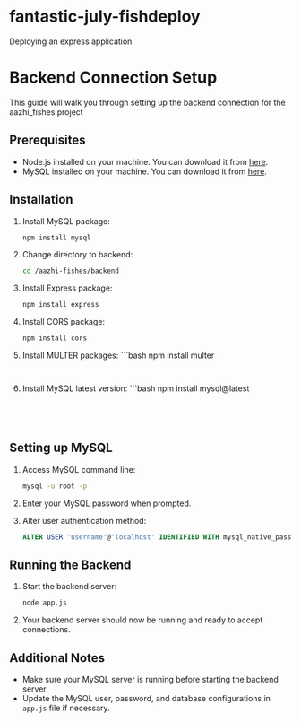 # fantastic-july-fishdeploy
Deploying an express application
# Backend Connection Setup

This guide will walk you through setting up the backend connection for the aazhi_fishes project

## Prerequisites

- Node.js installed on your machine. You can download it from [here](https://nodejs.org/](https://docs.npmjs.com/downloading-and-installing-node-js-and-npm)).
- MySQL installed on your machine. You can download it from [here](https://www.mysql.com/](https://dev.mysql.com/doc/refman/8.3/en/windows-installation.html)).


## Installation

1. Install MySQL package:
    ```bash
    npm install mysql
    ```

2. Change directory to backend:
    ```bash
    cd /aazhi-fishes/backend
    ```

3. Install Express package:
    ```bash
    npm install express
    ```

4. Install CORS package:
    ```bash
    npm install cors
    ```

5. Install MULTER packages:
       ```bash
   npm install multer
   ```
    
7. Install MySQL latest version:
       ```bash
    npm install mysql@latest
    ```


    

## Setting up MySQL

1. Access MySQL command line:
    ```bash
    mysql -u root -p
    ```

2. Enter your MySQL password when prompted.

3. Alter user authentication method:
    ```sql
    ALTER USER 'username'@'localhost' IDENTIFIED WITH mysql_native_password BY 'password';
    ```

## Running the Backend

1. Start the backend server:
    ```bash
    node app.js
    ```

2. Your backend server should now be running and ready to accept connections.

## Additional Notes

- Make sure your MySQL server is running before starting the backend server.
- Update the MySQL user, password, and database configurations in `app.js` file if necessary.
